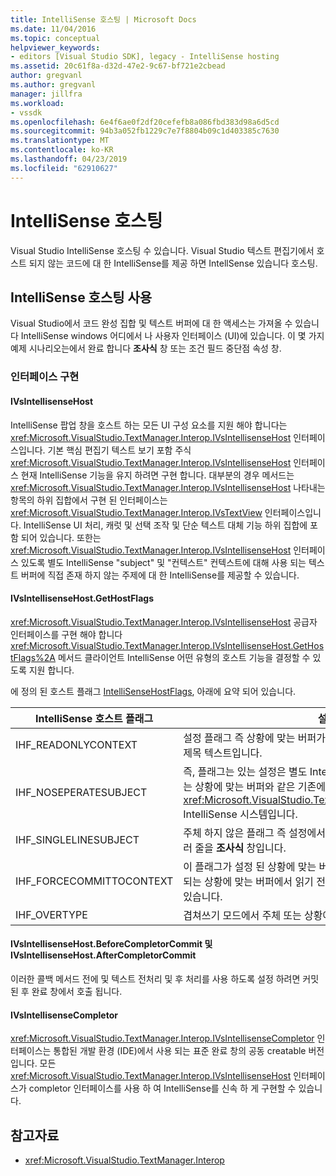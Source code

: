 ```yaml
---
title: IntelliSense 호스팅 | Microsoft Docs
ms.date: 11/04/2016
ms.topic: conceptual
helpviewer_keywords:
- editors [Visual Studio SDK], legacy - IntelliSense hosting
ms.assetid: 20c61f8a-d32d-47e2-9c67-bf721e2cbead
author: gregvanl
ms.author: gregvanl
manager: jillfra
ms.workload:
- vssdk
ms.openlocfilehash: 6e4f6ae0f2df20cefefb8a086fbd383d98a6d5cd
ms.sourcegitcommit: 94b3a052fb1229c7e7f8804b09c1d403385c7630
ms.translationtype: MT
ms.contentlocale: ko-KR
ms.lasthandoff: 04/23/2019
ms.locfileid: "62910627"
---
```

# <a name="intellisense-hosting"></a>IntelliSense 호스팅
Visual Studio IntelliSense 호스팅 수 있습니다. Visual Studio 텍스트 편집기에서 호스트 되지 않는 코드에 대 한 IntelliSense를 제공 하면 IntellSense 있습니다 호스팅.

## <a name="intellisense-hosting-usage"></a>IntelliSense 호스팅 사용
 Visual Studio에서 코드 완성 집합 및 텍스트 버퍼에 대 한 액세스는 가져올 수 있습니다 IntelliSense windows 어디에서 나 사용자 인터페이스 (UI)에 있습니다. 이 몇 가지 예제 시나리오는에서 완료 합니다 **조사식** 창 또는 조건 필드 중단점 속성 창.

### <a name="implementation-interfaces"></a>인터페이스 구현

#### <a name="ivsintellisensehost"></a>IVsIntellisenseHost
 IntelliSense 팝업 창을 호스트 하는 모든 UI 구성 요소를 지원 해야 합니다는 <xref:Microsoft.VisualStudio.TextManager.Interop.IVsIntellisenseHost> 인터페이스입니다. 기본 핵심 편집기 텍스트 보기 포함 주식 <xref:Microsoft.VisualStudio.TextManager.Interop.IVsIntellisenseHost> 인터페이스 현재 IntelliSense 기능을 유지 하려면 구현 합니다. 대부분의 경우 메서드는 <xref:Microsoft.VisualStudio.TextManager.Interop.IVsIntellisenseHost> 나타내는 항목의 하위 집합에서 구현 된 인터페이스는 <xref:Microsoft.VisualStudio.TextManager.Interop.IVsTextView> 인터페이스입니다. IntelliSense UI 처리, 캐럿 및 선택 조작 및 단순 텍스트 대체 기능 하위 집합에 포함 되어 있습니다. 또한는 <xref:Microsoft.VisualStudio.TextManager.Interop.IVsIntellisenseHost> 인터페이스 있도록 별도 IntelliSense "subject" 및 "컨텍스트" 컨텍스트에 대해 사용 되는 텍스트 버퍼에 직접 존재 하지 않는 주제에 대 한 IntelliSense를 제공할 수 있습니다.

#### <a name="ivsintellisensehostgethostflags"></a>IVsIntellisenseHost.GetHostFlags
 <xref:Microsoft.VisualStudio.TextManager.Interop.IVsIntellisenseHost> 공급자 인터페이스를 구현 해야 합니다 <xref:Microsoft.VisualStudio.TextManager.Interop.IVsIntellisenseHost.GetHostFlags%2A> 메서드 클라이언트 IntelliSense 어떤 유형의 호스트 기능을 결정할 수 있도록 지원 합니다.

 에 정의 된 호스트 플래그 [IntelliSenseHostFlags](../extensibility/intellisensehostflags.md), 아래에 요약 되어 있습니다.

|IntelliSense 호스트 플래그|설명|
|----------------------------|-----------------|
|IHF_READONLYCONTEXT|설정 플래그 즉 상황에 맞는 버퍼가 읽기 전용 및 편집 내 에서만 발생 제목 텍스트입니다.|
|IHF_NOSEPERATESUBJECT|즉, 플래그는 있는 설정은 별도 IntelliSense 제목 없음입니다. 주체 있는 상황에 맞는 버퍼와 같은 기존에서는 <xref:Microsoft.VisualStudio.TextManager.Interop.IVsTextView> IntelliSense 시스템입니다.|
|IHF_SINGLELINESUBJECT|주체 하지 않은 플래그 즉 설정에서 단일 줄 편집와 같은 지원 되는 여러 줄을 **조사식** 창입니다.|
|IHF_FORCECOMMITTOCONTEXT|이 플래그가 설정 된 상황에 맞는 버퍼를 업데이트 해야 하는 경우 무시 되는 상황에 맞는 버퍼에서 읽기 전용 플래그 및 편집 하려면 호스트 수 있습니다.|
|IHF_OVERTYPE|겹쳐쓰기 모드에서 주체 또는 상황에 맞는) (에서 편집 해야 합니다.|

#### <a name="ivsintellisensehostbeforecompletorcommit-and-ivsintellisensehostaftercompletorcommit"></a>IVsIntellisenseHost.BeforeCompletorCommit 및 IVsIntellisenseHost.AfterCompletorCommit
 이러한 콜백 메서드 전에 및 텍스트 전처리 및 후 처리를 사용 하도록 설정 하려면 커밋된 후 완료 창에서 호출 됩니다.

#### <a name="ivsintellisensecompletor"></a>IVsIntellisenseCompletor
 <xref:Microsoft.VisualStudio.TextManager.Interop.IVsIntellisenseCompletor> 인터페이스는 통합된 개발 환경 (IDE)에서 사용 되는 표준 완료 창의 공동 creatable 버전입니다. 모든 <xref:Microsoft.VisualStudio.TextManager.Interop.IVsIntellisenseHost> 인터페이스가 completor 인터페이스를 사용 하 여 IntelliSense를 신속 하 게 구현할 수 있습니다.

## <a name="see-also"></a>참고자료
- <xref:Microsoft.VisualStudio.TextManager.Interop>